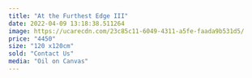 ```yaml
---
title: "At the Furthest Edge III"
date: 2022-04-09 13:18:38.511264
image: https://ucarecdn.com/23c85c11-6049-4311-a5fe-faada9b531d5/
price: "4450"
size: "120 x120cm"
sold: "Contact Us"
media: "Oil on Canvas"
---
```


